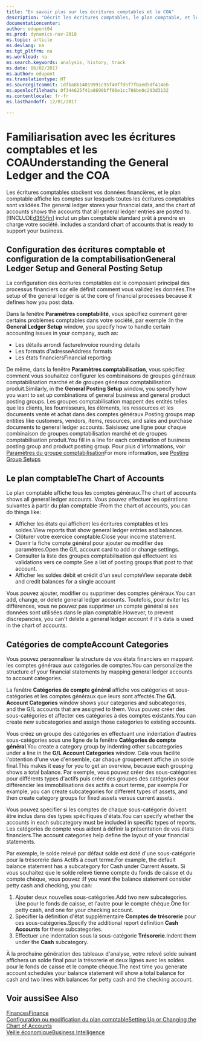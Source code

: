 ```yaml
---
title: "En savoir plus sur les écritures comptables et le COA"
description: "Décrit les écritures comptables, le plan comptable, et les catégories de compte."
documentationcenter: 
author: edupont04
ms.prod: dynamics-nav-2018
ms.topic: article
ms.devlang: na
ms.tgt_pltfrm: na
ms.workload: na
ms.search.keywords: analysis, history, track
ms.date: 06/02/2017
ms.author: edupont
ms.translationtype: HT
ms.sourcegitcommit: 1dfba8b14019991c95f40ffd5f7fbaed5df414eb
ms.openlocfilehash: 0f344625f41a8690bff06e1cc786be0c293d3132
ms.contentlocale: fr-fr
ms.lasthandoff: 12/01/2017

---
```

# <a name="understanding-the-general-ledger-and-the-coa"></a><span data-ttu-id="a5770-103">Familiarisation avec les écritures comptables et les COA</span><span class="sxs-lookup"><span data-stu-id="a5770-103">Understanding the General Ledger and the COA</span></span>
<span data-ttu-id="a5770-104">Les écritures comptables stockent vos données financières, et le plan comptable affiche les comptes sur lesquels toutes les écritures comptables sont validées.</span><span class="sxs-lookup"><span data-stu-id="a5770-104">The general ledger stores your financial data, and the chart of accounts shows the accounts that all general ledger entries are posted to.</span></span> [!INCLUDE[d365fin](includes/d365fin_md.md)]<span data-ttu-id="a5770-105"> inclut un plan comptable standard prêt à prendre en charge votre société.</span><span class="sxs-lookup"><span data-stu-id="a5770-105"> includes a standard chart of accounts that is ready to support your business.</span></span>

## <a name="general-ledger-setup-and-general-posting-setup"></a><span data-ttu-id="a5770-106">Configuration des écritures comptable et configuration de la comptabilisation</span><span class="sxs-lookup"><span data-stu-id="a5770-106">General Ledger Setup and General Posting Setup</span></span>
<span data-ttu-id="a5770-107">La configuration des écritures comptables est le composant principal des processus financiers car elle définit comment vous validez les données.</span><span class="sxs-lookup"><span data-stu-id="a5770-107">The setup of the general ledger is at the core of financial processes because it defines how you post data.</span></span>  

<span data-ttu-id="a5770-108">Dans la fenêtre **Paramètres comptabilité**, vous spécifiez comment gérer certains problèmes comptables dans votre société, par exemple :</span><span class="sxs-lookup"><span data-stu-id="a5770-108">In the **General Ledger Setup** window, you specify how to handle certain accounting issues in your company, such as:</span></span>  

* <span data-ttu-id="a5770-109">Les détails arrondi facture</span><span class="sxs-lookup"><span data-stu-id="a5770-109">Invoice rounding details</span></span>  
* <span data-ttu-id="a5770-110">Les formats d'adresse</span><span class="sxs-lookup"><span data-stu-id="a5770-110">Address formats</span></span>  
* <span data-ttu-id="a5770-111">Les états financiers</span><span class="sxs-lookup"><span data-stu-id="a5770-111">Financial reporting</span></span>  

<span data-ttu-id="a5770-112">De même, dans la fenêtre **Paramètres comptabilisation**, vous spécifiez comment vous souhaitez configurer les combinaisons de groupes généraux comptabilisation marché et de groupes généraux comptabilisation produit.</span><span class="sxs-lookup"><span data-stu-id="a5770-112">Similarly, in the **General Posting Setup** window, you specify how you want to set up combinations of general business and general product posting groups.</span></span> <span data-ttu-id="a5770-113">Les groupes comptabilisation mappent des entités telles que les clients, les fournisseurs, les éléments, les ressources et les documents vente et achat dans des comptes généraux.</span><span class="sxs-lookup"><span data-stu-id="a5770-113">Posting groups map entities like customers, vendors, items, resources, and sales and purchase documents to general ledger accounts.</span></span> <span data-ttu-id="a5770-114">Saisissez une ligne pour chaque combinaison de groupes comptabilisation marché et de groupes comptabilisation produit.</span><span class="sxs-lookup"><span data-stu-id="a5770-114">You fill in a line for each combination of business posting group and product posting group.</span></span> <span data-ttu-id="a5770-115">Pour plus d'informations, voir [Paramètres du groupe comptabilisation](finance-posting-groups.md)</span><span class="sxs-lookup"><span data-stu-id="a5770-115">For more information, see [Posting Group Setups](finance-posting-groups.md)</span></span>  

## <a name="the-chart-of-accounts"></a><span data-ttu-id="a5770-116">Le plan comptable</span><span class="sxs-lookup"><span data-stu-id="a5770-116">The Chart of Accounts</span></span>
<span data-ttu-id="a5770-117">Le plan comptable affiche tous les comptes généraux.</span><span class="sxs-lookup"><span data-stu-id="a5770-117">The chart of accounts shows all general ledger accounts.</span></span> <span data-ttu-id="a5770-118">Vous pouvez effectuer les opérations suivantes à partir du plan comptable :</span><span class="sxs-lookup"><span data-stu-id="a5770-118">From the chart of accounts, you can do things like:</span></span>  

* <span data-ttu-id="a5770-119">Afficher les états qui affichent les écritures comptables et les soldes.</span><span class="sxs-lookup"><span data-stu-id="a5770-119">View reports that show general ledger entries and balances.</span></span>  
* <span data-ttu-id="a5770-120">Clôturer votre exercice comptable.</span><span class="sxs-lookup"><span data-stu-id="a5770-120">Close your income statement.</span></span>  
* <span data-ttu-id="a5770-121">Ouvrir la fiche compte général pour ajouter ou modifier des paramètres.</span><span class="sxs-lookup"><span data-stu-id="a5770-121">Open the G/L account card to add or change settings.</span></span>  
* <span data-ttu-id="a5770-122">Consulter la liste des groupes comptabilisation qui effectuent les validations vers ce compte.</span><span class="sxs-lookup"><span data-stu-id="a5770-122">See a list of posting groups that post to that account.</span></span>
* <span data-ttu-id="a5770-123">Afficher les soldes débit et crédit d'un seul compte</span><span class="sxs-lookup"><span data-stu-id="a5770-123">View separate debit and credit balances for a single account</span></span>  

<span data-ttu-id="a5770-124">Vous pouvez ajouter, modifier ou supprimer des comptes généraux.</span><span class="sxs-lookup"><span data-stu-id="a5770-124">You can add, change, or delete general ledger accounts.</span></span> <span data-ttu-id="a5770-125">Toutefois, pour éviter les différences, vous ne pouvez pas supprimer un compte général si ses données sont utilisées dans le plan comptable.</span><span class="sxs-lookup"><span data-stu-id="a5770-125">However, to prevent discrepancies, you can't delete a general ledger account if it's data is used in the chart of accounts.</span></span>  

## <a name="account-categories"></a><span data-ttu-id="a5770-126">Catégories de compte</span><span class="sxs-lookup"><span data-stu-id="a5770-126">Account Categories</span></span>
<span data-ttu-id="a5770-127">Vous pouvez personnaliser la structure de vos états financiers en mappant les comptes généraux aux catégories de comptes.</span><span class="sxs-lookup"><span data-stu-id="a5770-127">You can personalize the structure of your financial statements by mapping general ledger accounts to account categories.</span></span>  

<span data-ttu-id="a5770-128">La fenêtre **Catégories de compte général** affiche vos catégories et sous-catégories et les comptes généraux que leurs sont affectés.</span><span class="sxs-lookup"><span data-stu-id="a5770-128">The **G/L Account Categories** window shows your categories and subcategories, and the G/L accounts that are assigned to them.</span></span> <span data-ttu-id="a5770-129">Vous pouvez créer des sous-catégories et affecter ces catégories à des comptes existants.</span><span class="sxs-lookup"><span data-stu-id="a5770-129">You can create new subcategories and assign those categories to existing accounts.</span></span>  

<span data-ttu-id="a5770-130">Vous créez un groupe des catégories en effectuant une indentation d'autres sous-catégories sous une ligne de la fenêtre **Catégories de compte général**.</span><span class="sxs-lookup"><span data-stu-id="a5770-130">You create a category group by indenting other subcategories under a line in the **G/L Account Categories** window.</span></span> <span data-ttu-id="a5770-131">Cela vous facilite l'obtention d'une vue d'ensemble, car chaque groupement affiche un solde final.</span><span class="sxs-lookup"><span data-stu-id="a5770-131">This makes it easy for you to get an overview, because each grouping shows a total balance.</span></span> <span data-ttu-id="a5770-132">Par exemple, vous pouvez créer des sous-catégories pour différents types d'actifs puis créer des groupes des catégories pour différencier les immobilisations des actifs à court terme, par exemple.</span><span class="sxs-lookup"><span data-stu-id="a5770-132">For example, you can create subcategories for different types of assets, and then create category groups for fixed assets versus current assets.</span></span>  

<span data-ttu-id="a5770-133">Vous pouvez spécifier si les comptes de chaque sous-catégorie doivent être inclus dans des types spécifiques d'états.</span><span class="sxs-lookup"><span data-stu-id="a5770-133">You can specify whether the accounts in each subcategory must be included in specific types of reports.</span></span> <span data-ttu-id="a5770-134">Les catégories de compte vous aident à définir la présentation de vos états financiers.</span><span class="sxs-lookup"><span data-stu-id="a5770-134">The account categories help define the layout of your financial statements.</span></span>  

<span data-ttu-id="a5770-135">Par exemple, le solde relevé par défaut solde est doté d'une sous-catégorie pour la trésorerie dans Actifs à court terme.</span><span class="sxs-lookup"><span data-stu-id="a5770-135">For example, the default balance statement has a subcategory for Cash under Current Assets.</span></span> <span data-ttu-id="a5770-136">Si vous souhaitez que le solde relevé tienne compte du fonds de caisse et du compte chèque, vous pouvez :</span><span class="sxs-lookup"><span data-stu-id="a5770-136">If you want the balance statement consider petty cash and checking, you can:</span></span>  

1. <span data-ttu-id="a5770-137">Ajouter deux nouvelles sous-catégories.</span><span class="sxs-lookup"><span data-stu-id="a5770-137">Add two new subcategories.</span></span> <span data-ttu-id="a5770-138">Une pour le fonds de caisse, et l'autre pour le compte chèque.</span><span class="sxs-lookup"><span data-stu-id="a5770-138">One for petty cash, and one for your checking account.</span></span>  
2. <span data-ttu-id="a5770-139">Spécifier la définition d'état supplémentaire **Comptes de trésorerie** pour ces sous-catégories.</span><span class="sxs-lookup"><span data-stu-id="a5770-139">Specify the additional report definition **Cash Accounts** for these subcategories.</span></span>  
3. <span data-ttu-id="a5770-140">Effectuer une indentation sous la sous-catégorie **Trésorerie**.</span><span class="sxs-lookup"><span data-stu-id="a5770-140">Indent them under the **Cash** subcategory.</span></span>  

<span data-ttu-id="a5770-141">À la prochaine génération des tableaux d'analyse, votre relevé solde suivant affichera un solde final pour la trésorerie et deux lignes avec les soldes pour le fonds de caisse et le compte chèque.</span><span class="sxs-lookup"><span data-stu-id="a5770-141">The next time you generate account schedules your balance statement will show a total balance for cash and two lines with balances for petty cash and the checking account.</span></span>  

## <a name="see-also"></a><span data-ttu-id="a5770-142">Voir aussi</span><span class="sxs-lookup"><span data-stu-id="a5770-142">See Also</span></span>
[<span data-ttu-id="a5770-143">Finances</span><span class="sxs-lookup"><span data-stu-id="a5770-143">Finance</span></span>](finance.md)  
[<span data-ttu-id="a5770-144">Configuration ou modification du plan comptable</span><span class="sxs-lookup"><span data-stu-id="a5770-144">Setting Up or Changing the Chart of Accounts</span></span>](finance-setup-chart-accounts.md)  
[<span data-ttu-id="a5770-145">Veille économique</span><span class="sxs-lookup"><span data-stu-id="a5770-145">Business Intelligence</span></span>](bi.md)  

